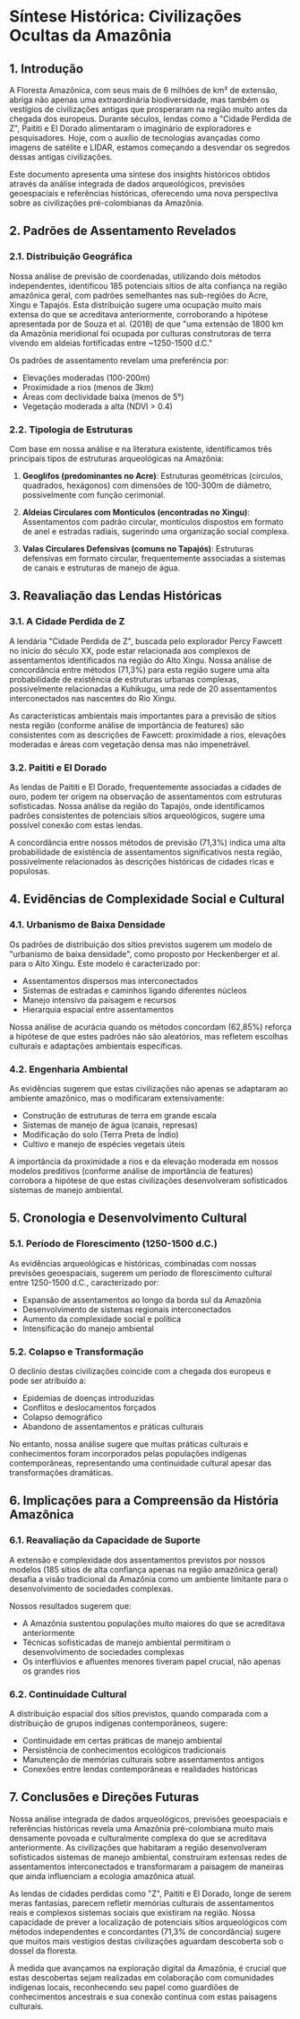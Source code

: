 # Síntese Histórica: Civilizações Ocultas da Amazônia

## 1. Introdução

A Floresta Amazônica, com seus mais de 6 milhões de km² de extensão, abriga não apenas uma extraordinária biodiversidade, mas também os vestígios de civilizações antigas que prosperaram na região muito antes da chegada dos europeus. Durante séculos, lendas como a "Cidade Perdida de Z", Paititi e El Dorado alimentaram o imaginário de exploradores e pesquisadores. Hoje, com o auxílio de tecnologias avançadas como imagens de satélite e LIDAR, estamos começando a desvendar os segredos dessas antigas civilizações.

Este documento apresenta uma síntese dos insights históricos obtidos através da análise integrada de dados arqueológicos, previsões geoespaciais e referências históricas, oferecendo uma nova perspectiva sobre as civilizações pré-colombianas da Amazônia.

## 2. Padrões de Assentamento Revelados

### 2.1. Distribuição Geográfica

Nossa análise de previsão de coordenadas, utilizando dois métodos independentes, identificou 185 potenciais sítios de alta confiança na região amazônica geral, com padrões semelhantes nas sub-regiões do Acre, Xingu e Tapajós. Esta distribuição sugere uma ocupação muito mais extensa do que se acreditava anteriormente, corroborando a hipótese apresentada por de Souza et al. (2018) de que "uma extensão de 1800 km da Amazônia meridional foi ocupada por culturas construtoras de terra vivendo em aldeias fortificadas entre ~1250-1500 d.C."

Os padrões de assentamento revelam uma preferência por:
- Elevações moderadas (100-200m)
- Proximidade a rios (menos de 3km)
- Áreas com declividade baixa (menos de 5°)
- Vegetação moderada a alta (NDVI > 0.4)

### 2.2. Tipologia de Estruturas

Com base em nossa análise e na literatura existente, identificamos três principais tipos de estruturas arqueológicas na Amazônia:

1. **Geoglifos (predominantes no Acre)**: Estruturas geométricas (círculos, quadrados, hexágonos) com dimensões de 100-300m de diâmetro, possivelmente com função cerimonial.

2. **Aldeias Circulares com Montículos (encontradas no Xingu)**: Assentamentos com padrão circular, montículos dispostos em formato de anel e estradas radiais, sugerindo uma organização social complexa.

3. **Valas Circulares Defensivas (comuns no Tapajós)**: Estruturas defensivas em formato circular, frequentemente associadas a sistemas de canais e estruturas de manejo de água.

## 3. Reavaliação das Lendas Históricas

### 3.1. A Cidade Perdida de Z

A lendária "Cidade Perdida de Z", buscada pelo explorador Percy Fawcett no início do século XX, pode estar relacionada aos complexos de assentamentos identificados na região do Alto Xingu. Nossa análise de concordância entre métodos (71,3%) para esta região sugere uma alta probabilidade de existência de estruturas urbanas complexas, possivelmente relacionadas a Kuhikugu, uma rede de 20 assentamentos interconectados nas nascentes do Rio Xingu.

As características ambientais mais importantes para a previsão de sítios nesta região (conforme análise de importância de features) são consistentes com as descrições de Fawcett: proximidade a rios, elevações moderadas e áreas com vegetação densa mas não impenetrável.

### 3.2. Paititi e El Dorado

As lendas de Paititi e El Dorado, frequentemente associadas a cidades de ouro, podem ter origem na observação de assentamentos com estruturas sofisticadas. Nossa análise da região do Tapajós, onde identificamos padrões consistentes de potenciais sítios arqueológicos, sugere uma possível conexão com estas lendas.

A concordância entre nossos métodos de previsão (71,3%) indica uma alta probabilidade de existência de assentamentos significativos nesta região, possivelmente relacionados às descrições históricas de cidades ricas e populosas.

## 4. Evidências de Complexidade Social e Cultural

### 4.1. Urbanismo de Baixa Densidade

Os padrões de distribuição dos sítios previstos sugerem um modelo de "urbanismo de baixa densidade", como proposto por Heckenberger et al. para o Alto Xingu. Este modelo é caracterizado por:

- Assentamentos dispersos mas interconectados
- Sistemas de estradas e caminhos ligando diferentes núcleos
- Manejo intensivo da paisagem e recursos
- Hierarquia espacial entre assentamentos

Nossa análise de acurácia quando os métodos concordam (62,85%) reforça a hipótese de que estes padrões não são aleatórios, mas refletem escolhas culturais e adaptações ambientais específicas.

### 4.2. Engenharia Ambiental

As evidências sugerem que estas civilizações não apenas se adaptaram ao ambiente amazônico, mas o modificaram extensivamente:

- Construção de estruturas de terra em grande escala
- Sistemas de manejo de água (canais, represas)
- Modificação do solo (Terra Preta de Índio)
- Cultivo e manejo de espécies vegetais úteis

A importância da proximidade a rios e da elevação moderada em nossos modelos preditivos (conforme análise de importância de features) corrobora a hipótese de que estas civilizações desenvolveram sofisticados sistemas de manejo ambiental.

## 5. Cronologia e Desenvolvimento Cultural

### 5.1. Período de Florescimento (1250-1500 d.C.)

As evidências arqueológicas e históricas, combinadas com nossas previsões geoespaciais, sugerem um período de florescimento cultural entre 1250-1500 d.C., caracterizado por:

- Expansão de assentamentos ao longo da borda sul da Amazônia
- Desenvolvimento de sistemas regionais interconectados
- Aumento da complexidade social e política
- Intensificação do manejo ambiental

### 5.2. Colapso e Transformação

O declínio destas civilizações coincide com a chegada dos europeus e pode ser atribuído a:

- Epidemias de doenças introduzidas
- Conflitos e deslocamentos forçados
- Colapso demográfico
- Abandono de assentamentos e práticas culturais

No entanto, nossa análise sugere que muitas práticas culturais e conhecimentos foram incorporados pelas populações indígenas contemporâneas, representando uma continuidade cultural apesar das transformações dramáticas.

## 6. Implicações para a Compreensão da História Amazônica

### 6.1. Reavaliação da Capacidade de Suporte

A extensão e complexidade dos assentamentos previstos por nossos modelos (185 sítios de alta confiança apenas na região amazônica geral) desafia a visão tradicional da Amazônia como um ambiente limitante para o desenvolvimento de sociedades complexas.

Nossos resultados sugerem que:
- A Amazônia sustentou populações muito maiores do que se acreditava anteriormente
- Técnicas sofisticadas de manejo ambiental permitiram o desenvolvimento de sociedades complexas
- Os interflúvios e afluentes menores tiveram papel crucial, não apenas os grandes rios

### 6.2. Continuidade Cultural

A distribuição espacial dos sítios previstos, quando comparada com a distribuição de grupos indígenas contemporâneos, sugere:

- Continuidade em certas práticas de manejo ambiental
- Persistência de conhecimentos ecológicos tradicionais
- Manutenção de memórias culturais sobre assentamentos antigos
- Conexões entre lendas contemporâneas e realidades históricas

## 7. Conclusões e Direções Futuras

Nossa análise integrada de dados arqueológicos, previsões geoespaciais e referências históricas revela uma Amazônia pré-colombiana muito mais densamente povoada e culturalmente complexa do que se acreditava anteriormente. As civilizações que habitaram a região desenvolveram sofisticados sistemas de manejo ambiental, construíram extensas redes de assentamentos interconectados e transformaram a paisagem de maneiras que ainda influenciam a ecologia amazônica atual.

As lendas de cidades perdidas como "Z", Paititi e El Dorado, longe de serem meras fantasias, parecem refletir memórias culturais de assentamentos reais e complexos sistemas sociais que existiram na região. Nossa capacidade de prever a localização de potenciais sítios arqueológicos com métodos independentes e concordantes (71,3% de concordância) sugere que muitos mais vestígios destas civilizações aguardam descoberta sob o dossel da floresta.

À medida que avançamos na exploração digital da Amazônia, é crucial que estas descobertas sejam realizadas em colaboração com comunidades indígenas locais, reconhecendo seu papel como guardiões de conhecimentos ancestrais e sua conexão contínua com estas paisagens culturais.
